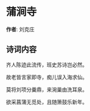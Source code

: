 # 蒲涧寺

**作者**: 刘克庄

## 诗词内容

齐人陈迹此流传，班史苏诗岂必然。

故老皆言家即寺，痴儿误入海求仙。

莫将刘项分羹鼎，来涴巢由洗耳泉。

欲采菖蒲无觅处，且随箫鼓乐新年。

